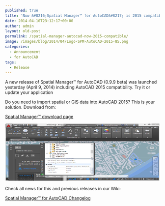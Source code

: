 ```yaml
---
published: true
title: 'Now &#8216;Spatial Manager™ for AutoCAD&#8217; is 2015 compatible'
date: 2014-04-10T23:12:17+00:00
author: admin
layout: old-post
permalink: /spatial-manager-autocad-now-2015-compatible/
image: /images/blog/2014/04/Logo-SPM-AutoCAD-2015-85.png
categories:
  - Announcement
  - for AutoCAD
tags:
  - Release
---
```

A new release of Spatial Manager™ for AutoCAD (0.9.9 beta) was launched yesterday (April 9, 2014) including AutoCAD 2015 compatibility. Try it or update your application<!--more-->

Do you need to import spatial or GIS data into AutoCAD 2015? This is your solution. Download from:

<a title="Spatial Manager™ download page" href="http://www.spatialmanager.com/downloads/" target="_blank" rel="nofollow">Spatial Manager™ download page</a>

<a href="/images/blog/2014/04/SPM_AutoCAD_2015.png" target="_blank" rel="nofollow"><img src="/images/blog/2014/04/SPM_AutoCAD_2015.png" alt="SPM_AutoCAD_2015" width="610" height="186" /></a>

Check all news for this and previous releases in our Wiki:

<a title="Spatial Manager™ for AutoCAD Wiki Changelog" href="http://wiki.spatialmanager.com/index.php/Spatial_Manager%E2%84%A2_for_AutoCAD_Changelog" target="_blank" rel="nofollow">Spatial Manager™ for AutoCAD Changelog</a>